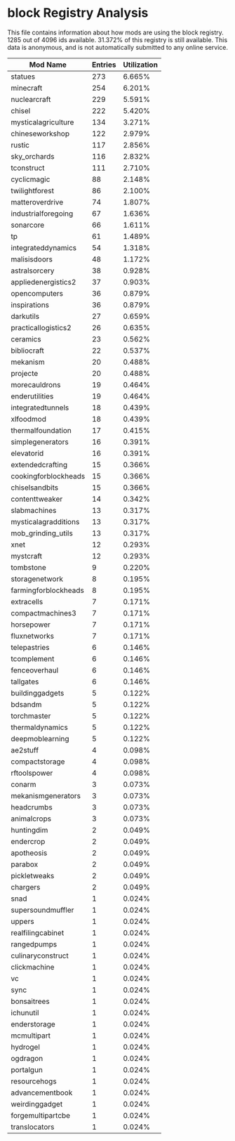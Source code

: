 # block Registry Analysis

This file contains information about how mods are using the block registry. 1285
out of 4096 ids available. 31.372% of this registry is still available. This
data is anonymous, and is not automatically submitted to any online service.


| Mod Name             | Entries | Utilization |
|----------------------|---------|-------------|
| statues              | 273     | 6.665%      |
| minecraft            | 254     | 6.201%      |
| nuclearcraft         | 229     | 5.591%      |
| chisel               | 222     | 5.420%      |
| mysticalagriculture  | 134     | 3.271%      |
| chineseworkshop      | 122     | 2.979%      |
| rustic               | 117     | 2.856%      |
| sky_orchards         | 116     | 2.832%      |
| tconstruct           | 111     | 2.710%      |
| cyclicmagic          | 88      | 2.148%      |
| twilightforest       | 86      | 2.100%      |
| matteroverdrive      | 74      | 1.807%      |
| industrialforegoing  | 67      | 1.636%      |
| sonarcore            | 66      | 1.611%      |
| tp                   | 61      | 1.489%      |
| integrateddynamics   | 54      | 1.318%      |
| malisisdoors         | 48      | 1.172%      |
| astralsorcery        | 38      | 0.928%      |
| appliedenergistics2  | 37      | 0.903%      |
| opencomputers        | 36      | 0.879%      |
| inspirations         | 36      | 0.879%      |
| darkutils            | 27      | 0.659%      |
| practicallogistics2  | 26      | 0.635%      |
| ceramics             | 23      | 0.562%      |
| bibliocraft          | 22      | 0.537%      |
| mekanism             | 20      | 0.488%      |
| projecte             | 20      | 0.488%      |
| morecauldrons        | 19      | 0.464%      |
| enderutilities       | 19      | 0.464%      |
| integratedtunnels    | 18      | 0.439%      |
| xlfoodmod            | 18      | 0.439%      |
| thermalfoundation    | 17      | 0.415%      |
| simplegenerators     | 16      | 0.391%      |
| elevatorid           | 16      | 0.391%      |
| extendedcrafting     | 15      | 0.366%      |
| cookingforblockheads | 15      | 0.366%      |
| chiselsandbits       | 15      | 0.366%      |
| contenttweaker       | 14      | 0.342%      |
| slabmachines         | 13      | 0.317%      |
| mysticalagradditions | 13      | 0.317%      |
| mob_grinding_utils   | 13      | 0.317%      |
| xnet                 | 12      | 0.293%      |
| mystcraft            | 12      | 0.293%      |
| tombstone            | 9       | 0.220%      |
| storagenetwork       | 8       | 0.195%      |
| farmingforblockheads | 8       | 0.195%      |
| extracells           | 7       | 0.171%      |
| compactmachines3     | 7       | 0.171%      |
| horsepower           | 7       | 0.171%      |
| fluxnetworks         | 7       | 0.171%      |
| telepastries         | 6       | 0.146%      |
| tcomplement          | 6       | 0.146%      |
| fenceoverhaul        | 6       | 0.146%      |
| tallgates            | 6       | 0.146%      |
| buildinggadgets      | 5       | 0.122%      |
| bdsandm              | 5       | 0.122%      |
| torchmaster          | 5       | 0.122%      |
| thermaldynamics      | 5       | 0.122%      |
| deepmoblearning      | 5       | 0.122%      |
| ae2stuff             | 4       | 0.098%      |
| compactstorage       | 4       | 0.098%      |
| rftoolspower         | 4       | 0.098%      |
| conarm               | 3       | 0.073%      |
| mekanismgenerators   | 3       | 0.073%      |
| headcrumbs           | 3       | 0.073%      |
| animalcrops          | 3       | 0.073%      |
| huntingdim           | 2       | 0.049%      |
| endercrop            | 2       | 0.049%      |
| apotheosis           | 2       | 0.049%      |
| parabox              | 2       | 0.049%      |
| pickletweaks         | 2       | 0.049%      |
| chargers             | 2       | 0.049%      |
| snad                 | 1       | 0.024%      |
| supersoundmuffler    | 1       | 0.024%      |
| uppers               | 1       | 0.024%      |
| realfilingcabinet    | 1       | 0.024%      |
| rangedpumps          | 1       | 0.024%      |
| culinaryconstruct    | 1       | 0.024%      |
| clickmachine         | 1       | 0.024%      |
| vc                   | 1       | 0.024%      |
| sync                 | 1       | 0.024%      |
| bonsaitrees          | 1       | 0.024%      |
| ichunutil            | 1       | 0.024%      |
| enderstorage         | 1       | 0.024%      |
| mcmultipart          | 1       | 0.024%      |
| hydrogel             | 1       | 0.024%      |
| ogdragon             | 1       | 0.024%      |
| portalgun            | 1       | 0.024%      |
| resourcehogs         | 1       | 0.024%      |
| advancementbook      | 1       | 0.024%      |
| weirdinggadget       | 1       | 0.024%      |
| forgemultipartcbe    | 1       | 0.024%      |
| translocators        | 1       | 0.024%      |
